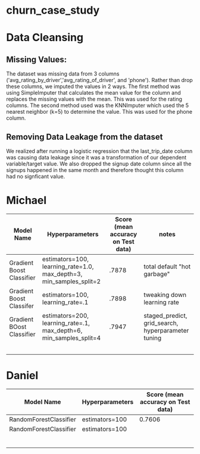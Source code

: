 
# churn_case_study

# Data Cleansing

## Missing Values:
The dataset was missing data from 3 columns ('avg_rating_by_driver','avg_rating_of_driver', and 'phone'). Rather than drop these columns, we imputed the values in 2 ways. The first method was using SimpleImputer that calculates the mean value for the column and replaces the missing values with the mean. This was used for the rating columns. The second method used was the KNNImputer which used the 5 nearest neighbor (k=5) to determine the value. This was used for the phone column. 

## Removing Data Leakage from the dataset
We realized after running a logistic regression that the last_trip_date column was causing data leakage since it was a transformation of our dependent variable/target value. We also dropped the signup date column since all the signups happened in the same month and therefore thought this column had no signficant value.

# Michael
|Model Name|Hyperparameters|Score (mean accuracy on Test data)|notes|
|----------|---------------|-----|----|
| Gradient Boost Classifier|estimators=100, learning_rate=1.0, max_depth=3, min_samples_split=2| .7878|total default "hot garbage"|
| Gradient Boost Classifer|estimators=100, learning_rate=.1| .7898| tweaking down learning rate|
| Gradient BOost Classifier|estimators=200, learning_rate=.1, max_depth=6, min_samples_split=4|.7947|staged_predict, grid_search, hyperparameter tuning|
|         |               |      |
|         |               |      |
|         |               |      |
|         |               |      |
|         |               |      |


# Daniel
|Model Name|Hyperparameters|Score (mean accuracy on Test data)|
|----------|---------------|-----|
| RandomForestClassifier|estimators=100| 0.7606|
| RandomForestClassifier|estimators=100| |
|         |               |      |
|         |               |      |
|         |               |      |
|         |               |      |
|         |               |      |
|         |               |      |


